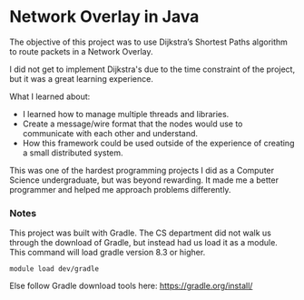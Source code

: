 # Network Overlay in Java

The objective of this project was to use Dijkstra’s Shortest Paths algorithm to route packets in a Network Overlay.

I did not get to implement Dijkstra's due to the time constraint of the project, but it was a great learning experience.

What I learned about:
- I learned how to manage multiple threads and libraries.
- Create a message/wire format that the nodes would use to communicate with each other and understand.
- How this framework could be used outside of the experience of creating a small distributed system.
  
This was one of the hardest programming projects I did as a Computer Science undergraduate, but was beyond rewarding. It made me a better programmer and helped me approach problems differently.

### Notes
This project was built with Gradle. The CS department did not walk us through the download of Gradle, but instead had us load it as a module.
This command will load gradle version 8.3 or higher.
```
module load dev/gradle
```

Else follow Gradle download tools here: https://gradle.org/install/
